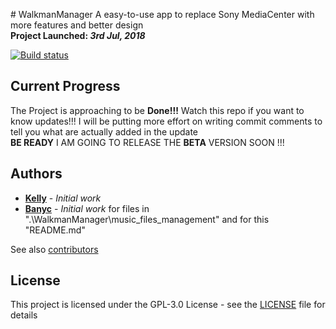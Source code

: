 ﻿﻿﻿﻿# WalkmanManagerA easy-to-use app to replace Sony MediaCenter with more features and better design   **Project Launched: _3rd Jul, 2018_**[![Build status](https://ci.appveyor.com/api/projects/status/0a2g6wl6x9mh53bl?svg=true)](https://ci.appveyor.com/project/guo40020/walkmanmanager)## Current ProgressThe Project is approaching to be **Done!!!** Watch this repo if you want to know updates!!! I will be putting more effort on writing commit comments to tell you what are actually added in the update  **BE READY** I AM GOING TO RELEASE THE **BETA** VERSION SOON !!!## Authors* [**Kelly**](https://github.com/guo40020) - *Initial work** [**Banyc**](https://github.com/Banyc) - *Initial work* for files in ".\WalkmanManager\music_files_management\" and for this "README.md"See also [contributors](https://github.com/guo40020/WalkmanManager/graphs/contributors)## LicenseThis project is licensed under the GPL-3.0 License - see the [LICENSE](LICENSE) file for details